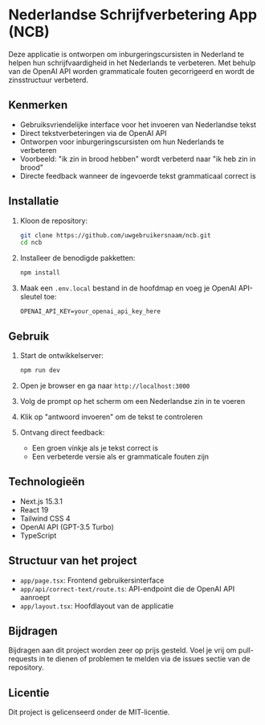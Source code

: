 # Nederlandse Schrijfverbetering App (NCB)

Deze applicatie is ontworpen om inburgeringscursisten in Nederland te helpen hun schrijfvaardigheid in het Nederlands te verbeteren. Met behulp van de OpenAI API worden grammaticale fouten gecorrigeerd en wordt de zinsstructuur verbeterd.

## Kenmerken

- Gebruiksvriendelijke interface voor het invoeren van Nederlandse tekst
- Direct tekstverbeteringen via de OpenAI API
- Ontworpen voor inburgeringscursisten om hun Nederlands te verbeteren
- Voorbeeld: "ik zin in brood hebben" wordt verbeterd naar "ik heb zin in brood"
- Directe feedback wanneer de ingevoerde tekst grammaticaal correct is

## Installatie

1. Kloon de repository:
   ```bash
   git clone https://github.com/uwgebruikersnaam/ncb.git
   cd ncb
   ```

2. Installeer de benodigde pakketten:
   ```bash
   npm install
   ```

3. Maak een `.env.local` bestand in de hoofdmap en voeg je OpenAI API-sleutel toe:
   ```
   OPENAI_API_KEY=your_openai_api_key_here
   ```

## Gebruik

1. Start de ontwikkelserver:
   ```bash
   npm run dev
   ```

2. Open je browser en ga naar `http://localhost:3000`

3. Volg de prompt op het scherm om een Nederlandse zin in te voeren

4. Klik op "antwoord invoeren" om de tekst te controleren

5. Ontvang direct feedback:
   - Een groen vinkje als je tekst correct is
   - Een verbeterde versie als er grammaticale fouten zijn

## Technologieën

- Next.js 15.3.1
- React 19
- Tailwind CSS 4
- OpenAI API (GPT-3.5 Turbo)
- TypeScript

## Structuur van het project

- `app/page.tsx`: Frontend gebruikersinterface
- `app/api/correct-text/route.ts`: API-endpoint die de OpenAI API aanroept
- `app/layout.tsx`: Hoofdlayout van de applicatie

## Bijdragen

Bijdragen aan dit project worden zeer op prijs gesteld. Voel je vrij om pull-requests in te dienen of problemen te melden via de issues sectie van de repository.

## Licentie

Dit project is gelicenseerd onder de MIT-licentie.
